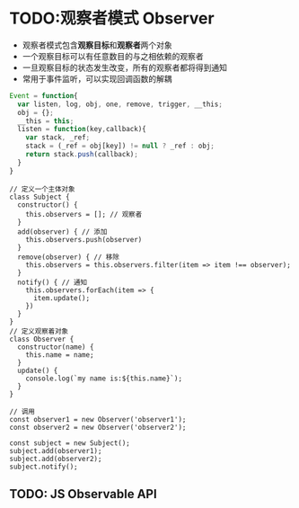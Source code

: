 # TODO:观察者模式 Observer

- 观察者模式包含**观察目标**和**观察者**两个对象
- 一个观察目标可以有任意数目的与之相依赖的观察者
- 一旦观察目标的状态发生改变，所有的观察者都将得到通知
- 常用于事件监听，可以实现回调函数的解耦

```js
Event = function{
  var listen, log, obj, one, remove, trigger, __this;
  obj = {};
  __this = this;
  listen = function(key,callback){
    var stack, _ref;
    stack = (_ref = obj[key]) != null ? _ref : obj;
    return stack.push(callback);
  }
}
```

```JS
// 定义一个主体对象
class Subject {
  constructor() {
    this.observers = []; // 观察者
  }
  add(observer) { // 添加
    this.observers.push(observer)
  }
  remove(observer) { // 移除
    this.observers = this.observers.filter(item => item !== observer);
  }
  notify() { // 通知
    this.observers.forEach(item => {
      item.update();
    })
  }
}
// 定义观察着对象
class Observer {
  constructor(name) {
    this.name = name;
  }
  update() {
    console.log(`my name is:${this.name}`);
  }
}

// 调用
const observer1 = new Observer('observer1');
const observer2 = new Observer('observer2');

const subject = new Subject();
subject.add(observer1);
subject.add(observer2);
subject.notify();
```

## TODO: JS Observable API
